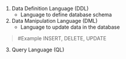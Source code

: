 1. Data Definition Language (DDL)
	- Language to define database schema
2. Data Manipulation Language (DML)
	- Language to update data in the database
>	#Example 
>	INSERT, DELETE, UPDATE

3. Query Language (QL)